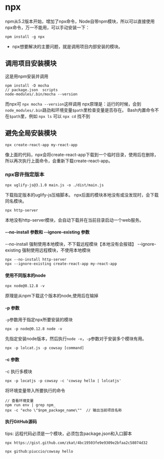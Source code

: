 # npx
npm从5.2版本开始，增加了npx命令，Node自带npm模块，所以可以直接使用npx命令，万一不能用，可以手动安装一下：
~~~
npm install -g npx
~~~
- npx想要解决的主要问题，就是调用项目内部安装的模块。
## 调用项目安装模块
这是用npm安装并调用
~~~
npm install -D mocha
// package.json  scripts 
node-modules/.bin/mocha --version
~~~
而npx可 ``npx mocha --version``这样调用
npx原理是：运行的时候，会到``node_modules/.bin``路劲和环境变量``$path``里检查变量是否存在。
Bash内置命令不在``$path``里，例如 ``npx ls`` 可以  ``npx cd`` 找不到
## 避免全局安装模块
~~~
npx create-react-app my-react-app
~~~
像上面的代码，npx会将create-react-app下载到一个临时目录，使用后在删除，所以再次执行上面命令，会重新下载create-react-app。
### npx容许指定版本
~~~
npx uglify-js@3.1.0 main.js -o ./dist/main.js
~~~
下载指定版本的uglify-js压缩脚本。
npx后面的模块本地没有或没发现时，会下载同名模块。
~~~
npx http-server
~~~
本地没有http-server模块，会自动下载并在当前目录启动一个web服务。
#### --no-install 参数和 --ignore-existing 参数
--no-install 强制使用本地模块，不下载远程模块【本地没有会报错】
--ignore-existing   强制使用远程模块，不使用本地模块
~~~
npx --no-install http-server
npx --ignore-existing create-react-app my-react-app
~~~
#### 使用不同版本的node
~~~
npx node@0.12.8 -v
~~~
原理是从npm下载这个版本的node,使用后在输掉
#### -p 参数
``-p``参数用于指定npx所要安装的模块
~~~
npx -p node@0.12.8 node -v
~~~
先指定安装node版本，然后执行``node -v``，``-p``参数对于安装多个模块有用。
~~~
npx -p lolcat.js -p cowsay [command]
~~~
#### -c 参数
-c 执行多模块
~~~
npx -p locatjs -p cowsay -c 'cowsay hello | lolcatjs'
~~~
将环境变量带入所要执行的命令 
~~~
// 查看环境变量
npm run env | grep npm_
npx -c "echo \"$npm_package_name\""  // 输出当前项目名称
~~~
#### 执行GitHub源码
tips: 远程代码必须是一个模块，必须包含package.json和入口脚本
~~~
npx https://gist.github.com/zkat/4bc19503fe9e9309e2bfaa2c58074d32

npx github:piuccio/cowsay hello
~~~